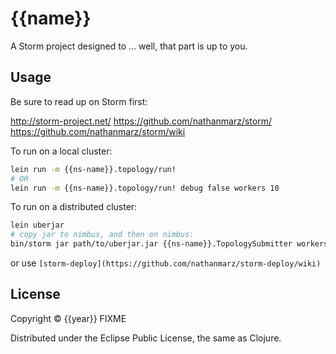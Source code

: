 # {{name}}

A Storm project designed to ... well, that part is up to you.

## Usage

Be sure to read up on Storm first:

http://storm-project.net/
https://github.com/nathanmarz/storm/
https://github.com/nathanmarz/storm/wiki

To run on a local cluster:

```bash
lein run -m {{ns-name}}.topology/run!
# OR
lein run -m {{ns-name}}.topology/run! debug false workers 10
```

To run on a distributed cluster:

```bash
lein uberjar
# copy jar to nimbus, and then on nimbus:
bin/storm jar path/to/uberjar.jar {{ns-name}}.TopologySubmitter workers 30 debug false
```

or use `[storm-deploy](https://github.com/nathanmarz/storm-deploy/wiki)`

## License

Copyright © {{year}} FIXME

Distributed under the Eclipse Public License, the same as Clojure.